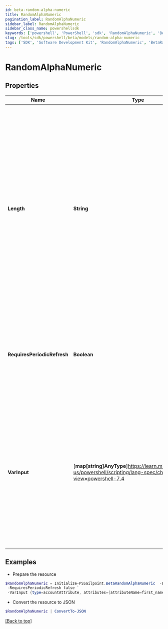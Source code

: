 ```yaml
---
id: beta-random-alpha-numeric
title: RandomAlphaNumeric
pagination_label: RandomAlphaNumeric
sidebar_label: RandomAlphaNumeric
sidebar_class_name: powershellsdk
keywords: ['powershell', 'PowerShell', 'sdk', 'RandomAlphaNumeric', 'BetaRandomAlphaNumeric'] 
slug: /tools/sdk/powershell/beta/models/random-alpha-numeric
tags: ['SDK', 'Software Development Kit', 'RandomAlphaNumeric', 'BetaRandomAlphaNumeric']
---
```



# RandomAlphaNumeric

## Properties

Name | Type | Description | Notes
------------ | ------------- | ------------- | -------------
**Length** | **String** | This is an integer value specifying the size/number of characters the random string must contain   * This value must be a positive number and cannot be blank   * If no length is provided, the transform will default to a value of `32`   * Due to identity attribute data constraints, the maximum allowable value is `450` characters  | [optional] 
**RequiresPeriodicRefresh** | **Boolean** | A value that indicates whether the transform logic should be re-evaluated every evening as part of the identity refresh process | [optional] [default to $false]
**VarInput** | [**map[string]AnyType**]https://learn.microsoft.com/en-us/powershell/scripting/lang-spec/chapter-04?view=powershell-7.4 | This is an optional attribute that can explicitly define the input data which will be fed into the transform logic. If input is not provided, the transform will take its input from the source and attribute combination configured via the UI. | [optional] 

## Examples

- Prepare the resource
```powershell
$RandomAlphaNumeric = Initialize-PSSailpoint.BetaRandomAlphaNumeric  -Length 10 `
 -RequiresPeriodicRefresh false `
 -VarInput {type=accountAttribute, attributes={attributeName=first_name, sourceName=Source}}
```

- Convert the resource to JSON
```powershell
$RandomAlphaNumeric | ConvertTo-JSON
```


[[Back to top]](#) 

